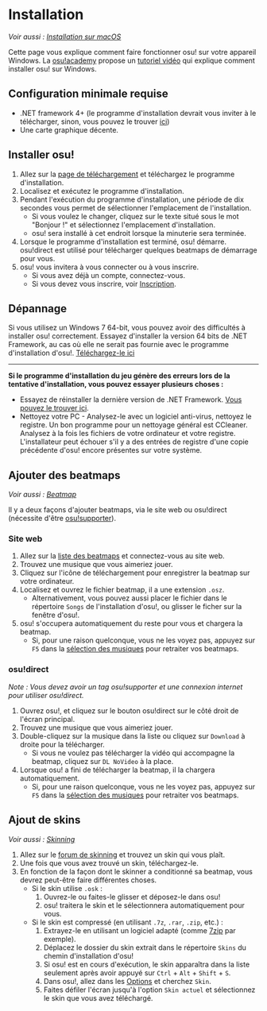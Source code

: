 # Installation

*Voir aussi : [Installation sur macOS](/wiki/Client/Installation/macOS)*

Cette page vous explique comment faire fonctionner osu! sur votre appareil Windows. La [osu!academy](/wiki/Community/Video_series/osu!academy) propose un [tutoriel vidéo](https://www.youtube.com/watch?v=0V5GwzmMhpU) qui explique comment installer osu! sur Windows.

## Configuration minimale requise

- .NET framework 4+ (le programme d'installation devrait vous inviter à le télécharger, sinon, vous pouvez le trouver [ici](https://www.microsoft.com/fr-fr/download/details.aspx?id=48130))
- Une carte graphique décente.

## Installer osu!

1. Allez sur la [page de téléchargement](https://osu.ppy.sh/home/download) et téléchargez le programme d'installation.
2. Localisez et exécutez le programme d'installation.
3. Pendant l'exécution du programme d'installation, une période de dix secondes vous permet de sélectionner l'emplacement de l'installation.
   - Si vous voulez le changer, cliquez sur le texte situé sous le mot "Bonjour !" et sélectionnez l'emplacement d'installation.
   - osu! sera installé à cet endroit lorsque la minuterie sera terminée.
4. Lorsque le programme d'installation est terminé, osu! démarre. osu!direct est utilisé pour télécharger quelques beatmaps de démarrage pour vous.
5. osu! vous invitera à vous connecter ou à vous inscrire.
   - Si vous avez déjà un compte, connectez-vous.
   - Si vous devez vous inscrire, voir [Inscription](/wiki/Registration).

## Dépannage

Si vous utilisez un Windows 7 64-bit, vous pouvez avoir des difficultés à installer osu! correctement. Essayez d'installer la version 64 bits de .NET Framework, au cas où elle ne serait pas fournie avec le programme d'installation d'osu!. [Téléchargez-le ici](https://download.microsoft.com/download/2/0/e/20e90413-712f-438c-988e-fdaa79a8ac3d/dotnetfx35.exe)

---

**Si le programme d'installation du jeu génère des erreurs lors de la tentative d'installation, vous pouvez essayer plusieurs choses :**

- Essayez de réinstaller la dernière version de .NET Framework. [Vous pouvez le trouver ici](https://dotnet.microsoft.com/download).
- Nettoyez votre PC - Analysez-le avec un logiciel anti-virus, nettoyez le registre. Un bon programme pour un nettoyage général est CCleaner. Analysez à la fois les fichiers de votre ordinateur et votre registre. L'installateur peut échouer s'il y a des entrées de registre d'une copie précédente d'osu! encore présentes sur votre système.

## Ajouter des beatmaps

*Voir aussi : [Beatmap](/wiki/Beatmap)*

Il y a deux façons d'ajouter beatmaps, via le site web ou osu!direct (nécessite d'être [osu!supporter](/wiki/osu!supporter)).

### Site web

1. Allez sur la [liste des beatmaps](https://osu.ppy.sh/beatmapsets) et connectez-vous au site web.
2. Trouvez une musique que vous aimeriez jouer.
3. Cliquez sur l'icône de téléchargement pour enregistrer la beatmap sur votre ordinateur.
4. Localisez et ouvrez le fichier beatmap, il a une extension `.osz`.
   - Alternativement, vous pouvez aussi placer le fichier dans le répertoire `Songs` de l'installation d'osu!, ou glisser le ficher sur la fenêtre d'osu!.
5. osu! s'occupera automatiquement du reste pour vous et chargera la beatmap.
   - Si, pour une raison quelconque, vous ne les voyez pas, appuyez sur `F5` dans la [sélection des musiques](/wiki/Client/Interface#sélection-des-beatmaps) pour retraiter vos beatmaps.

### osu!direct

*Note : Vous devez avoir un tag osu!supporter et une connexion internet pour utiliser osu!direct.*

1. Ouvrez osu!, et cliquez sur le bouton osu!direct sur le côté droit de l'écran principal.
2. Trouvez une musique que vous aimeriez jouer.
3. Double-cliquez sur la musique dans la liste ou cliquez sur `Download` à droite pour la télécharger.
   - Si vous ne voulez pas télécharger la vidéo qui accompagne la beatmap, cliquez sur `DL NoVideo` à la place.
4. Lorsque osu! a fini de télécharger la beatmap, il la chargera automatiquement.
   - Si, pour une raison quelconque, vous ne les voyez pas, appuyez sur `F5` dans la [sélection des musiques](/wiki/Client/Interface#sélection-des-beatmaps) pour retraiter vos beatmaps.

## Ajout de skins

*Voir aussi : [Skinning](/wiki/Skinning)*

1. Allez sur le [forum de skinning](https://osu.ppy.sh/community/forums/15) et trouvez un skin qui vous plaît.
2. Une fois que vous avez trouvé un skin, téléchargez-le.
3. En fonction de la façon dont le skinner a conditionné sa beatmap, vous devrez peut-être faire différentes choses.
   - Si le skin utilise `.osk` :
     1. Ouvrez-le ou faites-le glisser et déposez-le dans osu!
     2. osu! traitera le skin et le sélectionnera automatiquement pour vous.
   - Si le skin est compressé (en utilisant `.7z`, `.rar`, `.zip`, etc.) :
     1. Extrayez-le en utilisant un logiciel adapté (comme [7zip](https://www.7-zip.org/download.html) par exemple).
     2. Déplacez le dossier du skin extrait dans le répertoire `Skins` du chemin d'installation d'osu!
     3. Si osu! est en cours d'exécution, le skin apparaîtra dans la liste seulement après avoir appuyé sur `Ctrl` + `Alt` + `Shift` + `S`.
     4. Dans osu!, allez dans les [Options](/wiki/Client/Options) et cherchez `Skin`.
     5. Faites défiler l'écran jusqu'à l'option `Skin actuel` et sélectionnez le skin que vous avez téléchargé.
